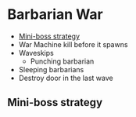 # Barbarian War

- [Mini-boss strategy](#boss)
- War Machine kill before it spawns
- Waveskips
  - Punching barbarian
- Sleeping barbarians
- Destroy door in the last wave

## <a name="boss"></a>Mini-boss strategy
